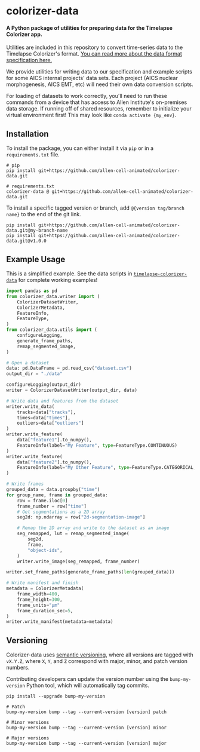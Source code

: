 # colorizer-data

#### A Python package of utilities for preparing data for the Timelapse Colorizer app.

Utilities are included in this repository to convert time-series data to the Timelapse Colorizer's format. [You can read more about the data format specification here.](./documentation/DATA_FORMAT.md)

We provide utilities for writing data to our specification and example scripts for some AICS internal projects' data sets. Each project (AICS nuclear morphogenesis, AICS EMT, etc) will need their own data conversion scripts.

For loading of datasets to work correctly, you'll need to run these commands from a device that has access to Allen Institute's on-premises data storage. If running off of shared resources, remember to initialize your virtual environment first! This may look like `conda activate {my_env}`.

## Installation

To install the package, you can either install it via `pip` or in a `requirements.txt` file.

```
# pip
pip install git+https://github.com/allen-cell-animated/colorizer-data.git

# requirements.txt
colorizer-data @ git+https://github.com/allen-cell-animated/colorizer-data.git
```

To install a specific tagged version or branch, add `@{version tag/branch name}` to the end of the git link.

```
pip install git+https://github.com/allen-cell-animated/colorizer-data.git@my-branch-name
pip install git+https://github.com/allen-cell-animated/colorizer-data.git@v1.0.0
```

## Example Usage

This is a simplified example. See the data scripts in [`timelapse-colorizer-data`](./timelapse-colorizer-data/) for complete working examples!

```python
import pandas as pd
from colorizer_data.writer import (
    ColorizerDatasetWriter,
    ColorizerMetadata,
    FeatureInfo,
    FeatureType,
)
from colorizer_data.utils import (
    configureLogging,
    generate_frame_paths,
    remap_segmented_image,
)

# Open a dataset
data: pd.DataFrame = pd.read_csv("dataset.csv")
output_dir = "./data"

configureLogging(output_dir)
writer = ColorizerDatasetWriter(output_dir, data)

# Write data and features from the dataset
writer.write_data(
    tracks=data["tracks"],
    times=data["times"],
    outliers=data["outliers"]
)
writer.write_feature(
    data["feature1"].to_numpy(),
    FeatureInfo(label="My Feature", type=FeatureType.CONTINUOUS)
)
writer.write_feature(
    data["feature2"].to_numpy(),
    FeatureInfo(label="My Other Feature", type=FeatureType.CATEGORICAL, categories=["A", "B", "C"])
)

# Write frames
grouped_data = data.groupby("time")
for group_name, frame in grouped_data:
    row = frame.iloc[0]
    frame_number = row["time"]
    # Get segmentations as a 2D array
    seg2d: np.ndarray = row["2d-segmentation-image"]

    # Remap the 2D array and write to the dataset as an image
    seg_remapped, lut = remap_segmented_image(
        seg2d,
        frame,
        "object-ids",
    )
    writer.write_image(seg_remapped, frame_number)

writer.set_frame_paths(generate_frame_paths(len(grouped_data)))

# Write manifest and finish
metadata = ColorizerMetadata(
    frame_width=400,
    frame_height=300,
    frame_units="µm"
    frame_duration_sec=5,
)
writer.write_manifest(metadata=metadata)
```

## Versioning

Colorizer-data uses [semantic versioning](https://semver.org), where all versions are tagged with `vX.Y.Z`, where `X`, `Y`, and `Z` correspond with major, minor, and patch version numbers.

Contributing developers can update the version number using the `bump-my-version` Python tool, which will automatically tag commits.

```
pip install --upgrade bump-my-version

# Patch
bump-my-version bump --tag --current-version [version] patch

# Minor versions
bump-my-version bump --tag --current-version [version] minor

# Major versions
bump-my-version bump --tag --current-version [version] major
```
